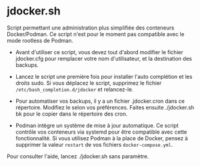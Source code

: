 # jdocker.sh

Script permettant une administration plus simplifiée des conteneurs Docker/Podman. Ce script n'est pour le moment pas compatible avec le mode rootless de Podman.

- Avant d'utiliser ce script, vous devez tout d'abord modifier le fichier jdocker.cfg pour remplacer votre nom d'utilisateur, et la destination des backups.

- Lancez le script une première fois pour installer l'auto complétion et les droits sudo. Si vous déplacez le script, supprimez le fichier `/etc/bash_completion.d/jdocker` et relancez-le.

- Pour automatiser vos backups, il y a un fichier .jdocker.cron dans ce répertoire. Modifiez le selon vos préférences. Faites ensuite ./jdocker.sh bk pour le copier dans le répertoire des cron.

- Podman intègre un système de mise à jour automatique. Ce script contrôle vos conteneurs via systemd pour être compatible avec cette fonctionnalité. Si vous utilisez Podman à la place de Docker, pensez à supprimer la valeur `restart` de vos fichiers `docker-compose.yml`.

Pour consulter l'aide, lancez ./jdocker.sh sans paramètre.
